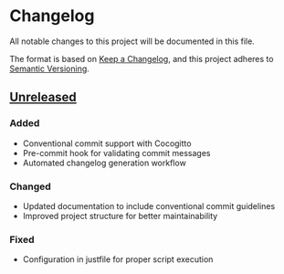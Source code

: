# Changelog

All notable changes to this project will be documented in this file.

The format is based on [Keep a Changelog](https://keepachangelog.com/en/1.0.0/),
and this project adheres to [Semantic Versioning](https://semver.org/spec/v2.0.0.html).

## [Unreleased]

### Added
- Conventional commit support with Cocogitto
- Pre-commit hook for validating commit messages
- Automated changelog generation workflow

### Changed
- Updated documentation to include conventional commit guidelines
- Improved project structure for better maintainability

### Fixed
- Configuration in justfile for proper script execution

[Unreleased]: https://github.com/smorin/py-launch-blueprint/compare/v0.1.0...HEAD
